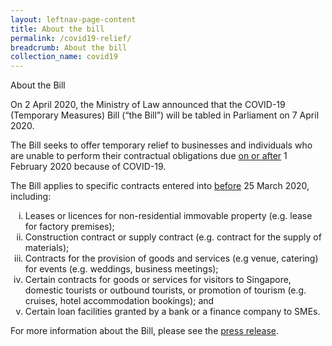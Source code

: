 ```yaml
---
layout: leftnav-page-content
title: About the bill
permalink: /covid19-relief/
breadcrumb: About the bill
collection_name: covid19
---
```


About the Bill

On 2 April 2020, the Ministry of Law announced that the COVID-19 (Temporary Measures) Bill (“the Bill”) will be tabled in Parliament on 7 April 2020.
 
The Bill seeks to offer temporary relief to businesses and individuals who are unable to perform their contractual obligations due 	<u>on or after</u> 1 February 2020 because of COVID-19.
 
The Bill applies to specific contracts entered into <u>before</u> 25 March 2020, including:

<ol style="list-style-type: lower-roman">
<li>Leases or licences for non-residential immovable property (e.g. lease for factory premises);</li>
<li>Construction contract or supply contract (e.g. contract for the supply of materials);</li>
<li>Contracts for the provision of goods and services (e.g venue, catering) for events (e.g. weddings, business meetings);</li>
<li>Certain contracts for goods or services for visitors to Singapore, domestic tourists or outbound tourists, or promotion of tourism (e.g. cruises, hotel accommodation bookings); and</li>
<li>Certain loan facilities granted by a bank or a finance company to SMEs.</li>
</ol>
 
For more information about the Bill, please see the [press release](https://www.mlaw.gov.sg). 
